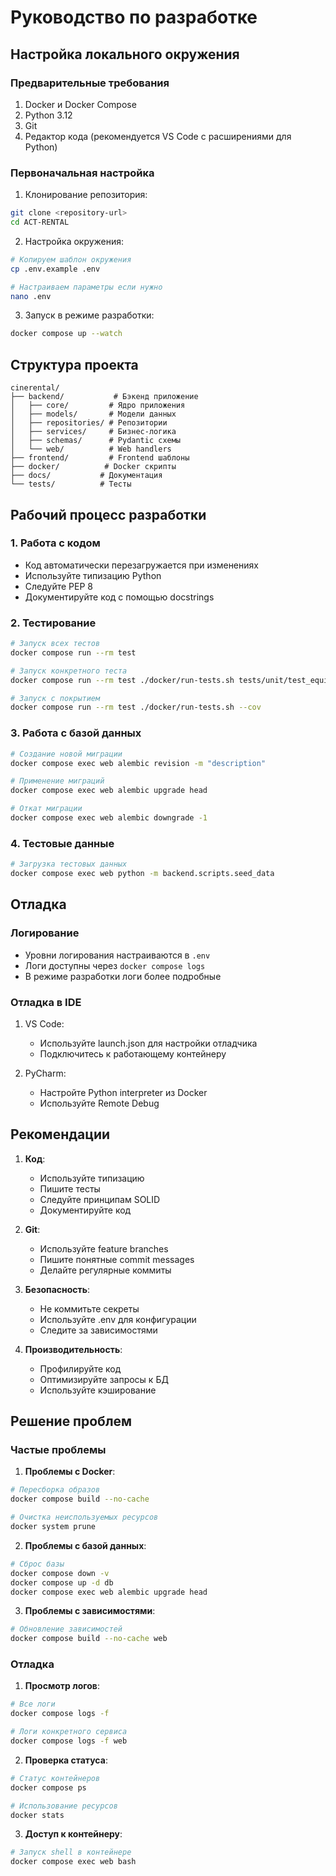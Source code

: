 # Руководство по разработке

## Настройка локального окружения

### Предварительные требования

1. Docker и Docker Compose
2. Python 3.12
3. Git
4. Редактор кода (рекомендуется VS Code с расширениями для Python)

### Первоначальная настройка

1. Клонирование репозитория:
```bash
git clone <repository-url>
cd ACT-RENTAL
```

2. Настройка окружения:
```bash
# Копируем шаблон окружения
cp .env.example .env

# Настраиваем параметры если нужно
nano .env
```

3. Запуск в режиме разработки:
```bash
docker compose up --watch
```

## Структура проекта

```
cinerental/
├── backend/           # Бэкенд приложение
│   ├── core/         # Ядро приложения
│   ├── models/       # Модели данных
│   ├── repositories/ # Репозитории
│   ├── services/     # Бизнес-логика
│   ├── schemas/      # Pydantic схемы
│   └── web/          # Web handlers
├── frontend/         # Frontend шаблоны
├── docker/          # Docker скрипты
├── docs/           # Документация
└── tests/          # Тесты
```

## Рабочий процесс разработки

### 1. Работа с кодом

- Код автоматически перезагружается при изменениях
- Используйте типизацию Python
- Следуйте PEP 8
- Документируйте код с помощью docstrings

### 2. Тестирование

```bash
# Запуск всех тестов
docker compose run --rm test

# Запуск конкретного теста
docker compose run --rm test ./docker/run-tests.sh tests/unit/test_equipment_service.py

# Запуск с покрытием
docker compose run --rm test ./docker/run-tests.sh --cov
```

### 3. Работа с базой данных

```bash
# Создание новой миграции
docker compose exec web alembic revision -m "description"

# Применение миграций
docker compose exec web alembic upgrade head

# Откат миграции
docker compose exec web alembic downgrade -1
```

### 4. Тестовые данные

```bash
# Загрузка тестовых данных
docker compose exec web python -m backend.scripts.seed_data
```

## Отладка

### Логирование

- Уровни логирования настраиваются в `.env`
- Логи доступны через `docker compose logs`
- В режиме разработки логи более подробные

### Отладка в IDE

1. VS Code:
   - Используйте launch.json для настройки отладчика
   - Подключитесь к работающему контейнеру

2. PyCharm:
   - Настройте Python interpreter из Docker
   - Используйте Remote Debug

## Рекомендации

1. **Код**:
   - Используйте типизацию
   - Пишите тесты
   - Следуйте принципам SOLID
   - Документируйте код

2. **Git**:
   - Используйте feature branches
   - Пишите понятные commit messages
   - Делайте регулярные коммиты

3. **Безопасность**:
   - Не коммитьте секреты
   - Используйте .env для конфигурации
   - Следите за зависимостями

4. **Производительность**:
   - Профилируйте код
   - Оптимизируйте запросы к БД
   - Используйте кэширование

## Решение проблем

### Частые проблемы

1. **Проблемы с Docker**:
```bash
# Пересборка образов
docker compose build --no-cache

# Очистка неиспользуемых ресурсов
docker system prune
```

2. **Проблемы с базой данных**:
```bash
# Сброс базы
docker compose down -v
docker compose up -d db
docker compose exec web alembic upgrade head
```

3. **Проблемы с зависимостями**:
```bash
# Обновление зависимостей
docker compose build --no-cache web
```

### Отладка

1. **Просмотр логов**:
```bash
# Все логи
docker compose logs -f

# Логи конкретного сервиса
docker compose logs -f web
```

2. **Проверка статуса**:
```bash
# Статус контейнеров
docker compose ps

# Использование ресурсов
docker stats
```

3. **Доступ к контейнеру**:
```bash
# Запуск shell в контейнере
docker compose exec web bash
```
